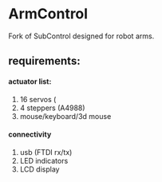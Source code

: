 # ArmControl
Fork of SubControl designed for robot arms.

## requirements:
#### actuator list:
1. 16 servos (
2. 4 steppers (A4988)
3. mouse/keyboard/3d mouse

#### connectivity
1. usb (FTDI rx/tx)
2. LED indicators
3. LCD display
